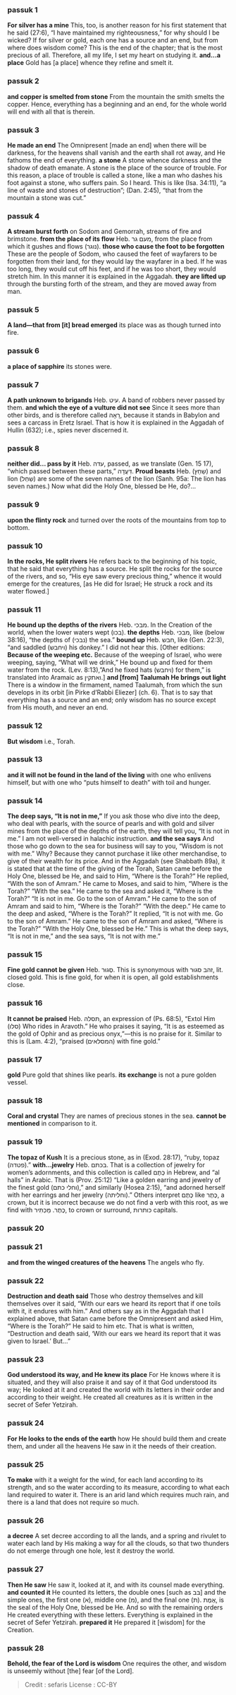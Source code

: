 
### passuk 1
<b>For silver has a mine</b> This, too, is another reason for his first statement that he said (27:6), “I have maintained my righteousness,” for why should I be wicked? If for silver or gold, each one has a source and an end, but from where does wisdom come? This is the end of the chapter; that is the most precious of all. Therefore, all my life, I set my heart on studying it.
<b>and...a place</b> Gold has [a place] whence they refine and smelt it.

### passuk 2
<b>and copper is smelted from stone</b> From the mountain the smith smelts the copper. Hence, everything has a beginning and an end, for the whole world will end with all that is therein.

### passuk 3
<b>He made an end</b> The Omnipresent [made an end] when there will be darkness, for the heavens shall vanish and the earth shall rot away, and He fathoms the end of everything.
<b>a stone</b> A stone whence darkness and the shadow of death emanate. A stone is the place of the source of trouble. For this reason, a place of trouble is called a stone, like a man who dashes his foot against a stone, who suffers pain. So I heard. This is like (Isa. 34:11), “a line of waste and stones of destruction”; (Dan. 2:45), “that from the mountain a stone was cut.”

### passuk 4
<b>A stream burst forth</b> on Sodom and Gemorrah, streams of fire and brimstone.
<b>from the place of its flow</b> Heb. מעם גר, from the place from which it gushes and flows (נוגר).
<b>those who cause the foot to be forgotten</b> These are the people of Sodom, who caused the feet of wayfarers to be forgotten from their land, for they would lay the wayfarer in a bed. If he was too long, they would cut off his feet, and if he was too short, they would stretch him. In this manner it is explained in the Aggadah.
<b>they are lifted up</b> through the bursting forth of the stream, and they are moved away from man.

### passuk 5
<b>A land—that from [it] bread emerged</b> its place was as though turned into fire.

### passuk 6
<b>a place of sapphire</b> its stones were.

### passuk 7
<b>A path unknown to brigands</b> Heb. עיט. A band of robbers never passed by them.
<b>and which the eye of a vulture did not see</b> Since it sees more than other birds, and is therefore called רָאָה, because it stands in Babylon and sees a carcass in Eretz Israel. That is how it is explained in the Aggadah of Hullin (632); i.e., spies never discerned it.

### passuk 8
<b>neither did... pass by it</b> Heb. עדה, passed, as we translate (Gen. 15 17), “which passed between these parts,” דִּעֲדָה.
<b>Proud beasts</b> Heb. (שַחַץ) and lion (שַחַל) are some of the seven names of the lion (Sanh. 95a: The lion has seven names.) Now what did the Holy One, blessed be He, do?...

### passuk 9
<b>upon the flinty rock</b> and turned over the roots of the mountains from top to bottom.

### passuk 10
<b>In the rocks, He split rivers</b> He refers back to the beginning of his topic, that he said that everything has a source. He split the rocks for the source of the rivers, and so, “His eye saw every precious thing,” whence it would emerge for the creatures, [as He did for Israel; He struck a rock and its water flowed.]

### passuk 11
<b>He bound up the depths of the rivers</b> Heb. מבכי. In the Creation of the world, when the lower waters wept (בכו). <b>the depths</b> Heb. מבכי, like (below 38:16), “the depths of (נבכי) the sea.”
<b>bound up</b> Heb. חבש, like (Gen. 22:3), “and saddled (ויחבש) his donkey.” I did not hear this. [Other editions: <b>Because of the weeping etc.</b> Because of the weeping of Israel, who were weeping, saying, “What will we drink,” He bound up and fixed for them water from the rock. (Lev. 8:13),”And he fixed hats (ויחבש) for them,” is translated into Aramaic as ואתקין.]
<b>and [from] Taalumah He brings out light</b> There is a window in the firmament, named Taalumah, from which the sun develops in its orbit [in Pirke d’Rabbi Eliezer] (ch. 6). That is to say that everything has a source and an end; only wisdom has no source except from His mouth, and never an end.

### passuk 12
<b>But wisdom</b> i.e., Torah.

### passuk 13
<b>and it will not be found in the land of the living</b> with one who enlivens himself, but with one who “puts himself to death” with toil and hunger.

### passuk 14
<b>The deep says, “It is not in me,”</b> If you ask those who dive into the deep, who deal with pearls, with the source of pearls and with gold and silver mines from the place of the depths of the earth, they will tell you, “It is not in me.” I am not well-versed in halachic instruction.
<b>and the sea says</b> And those who go down to the sea for business will say to you, “Wisdom is not with me.” Why? Because they cannot purchase it like other merchandise, to give of their wealth for its price. And in the Aggadah (see Shabbath 89a), it is stated that at the time of the giving of the Torah, Satan came before the Holy One, blessed be He, and said to Him, “Where is the Torah?” He replied, “With the son of Amram.” He came to Moses, and said to him, “Where is the Torah?” “With the sea.” He came to the sea and asked it, “Where is the Torah?” “It is not in me. Go to the son of Amram.” He came to the son of Amram and said to him, “Where is the Torah?” “With the deep.” He came to the deep and asked, “Where is the Torah?” It replied, “It is not with me. Go to the son of Amram.” He came to the son of Amram and asked, “Where is the Torah?” “With the Holy One, blessed be He.” This is what the deep says, “It is not in me,” and the sea says, “It is not with me.”

### passuk 15
<b>Fine gold cannot be given</b> Heb. סְגוּר. This is synonymous with זהב סגוּר, lit. closed gold. This is fine gold, for when it is open, all gold establishments close.

### passuk 16
<b>It cannot be praised</b> Heb. תסלה, an expression of (Ps. 68:5), “Extol Him (סלו) Who rides in Aravoth.” He who praises it saying, “It is as esteemed as the gold of Ophir and as precious onyx,”—this is no praise for it. Similar to this is (Lam. 4:2), “praised (המסלאים) with fine gold.”

### passuk 17
<b>gold</b> Pure gold that shines like pearls.
<b>its exchange</b> is not a pure golden vessel.

### passuk 18
<b>Coral and crystal</b> They are names of precious stones in the sea.
<b>cannot be mentioned</b> in comparison to it.

### passuk 19
<b>The topaz of Kush</b> It is a precious stone, as in (Exod. 28:17), “ruby, topaz (פטדה).” <b>with...jewelry</b> Heb. בכתם. That is a collection of jewelry for women’s adornments, and this collection is called כֶּתֶם in Hebrew, and “al halls” in Arabic. That is (Prov. 25:12) “Like a golden earring and jewelry of the finest gold (וחלי כתם),” and similarly (Hosea 2:15), “and adorned herself with her earrings and her jewelry (וחליתה).” Others interpret כֶּתֶם like כֶּתֶר, a crown, but it is incorrect because we do not find a verb with this root, as we find with כֶּתֶר. מַכְתִּיר, to crown or surround, כותרות capitals.

### passuk 20

### passuk 21
<b>and from the winged creatures of the heavens</b> The angels who fly.

### passuk 22
<b>Destruction and death said</b> Those who destroy themselves and kill themselves over it said, “With our ears we heard its report that if one toils with it, it endures with him.” And others say as in the Aggadah that I explained above, that Satan came before the Omnipresent and asked Him, “Where is the Torah?” He said to him etc. That is what is written, “Destruction and death said, ‘With our ears we heard its report that it was given to Israel.’ But...”

### passuk 23
<b>God understood its way, and He knew its place</b> For He knows where it is situated, and they will also praise it and say of it that God understood its way; He looked at it and created the world with its letters in their order and according to their weight. He created all creatures as it is written in the secret of Sefer Yetzirah.

### passuk 24
<b>For He looks to the ends of the earth</b> how He should build them and create them, and under all the heavens He saw in it the needs of their creation.

### passuk 25
<b>To make</b> with it a weight for the wind, for each land according to its strength, and so the water according to its measure, according to what each land required to water it. There is an arid land which requires much rain, and there is a land that does not require so much.

### passuk 26
<b>a decree</b> A set decree according to all the lands, and a spring and rivulet to water each land by His making a way for all the clouds, so that two thunders do not emerge through one hole, lest it destroy the world.

### passuk 27
<b>Then He saw</b> He saw it, looked at it, and with its counsel made everything.
<b>and counted it</b> He counted its letters, the double ones [such as בּב] and the simple ones, the first one (א), middle one (מ), and the final one (ת). אֶמֶת, is the seal of the Holy One, blessed be He. And so with the remaining orders He created everything with these letters. Everything is explained in the secret of Sefer Yetzirah.
<b>prepared it</b> He prepared it [wisdom] for the Creation.

### passuk 28
<b>Behold, the fear of the Lord is wisdom</b> One requires the other, and wisdom is unseemly without [the] fear [of the Lord].

>Credit : sefaris
>License : CC-BY